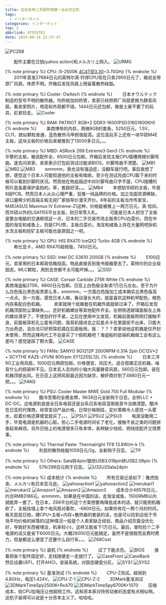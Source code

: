 ```yaml
---
title: 在日本用二手配件搭建一台台式主机
tags:
  - インターネット
categories: インターネット
top: 1
abbrlink: 9f555f82
date: 2019-09-14 22:37:47
---
```

 ![PCZ68](https://picsource-1259072117.cos.ap-tokyo.myqcloud.com/picsource/PCZ68.jpg)
<!--more-->

&emsp;&emsp;配件主要在日拍(yahoo action)和メルカリ上购入。
 ![URMG](https://picsource-1259072117.cos.ap-tokyo.myqcloud.com/picsource/URMG.jpg)

{% note primary %}
CPU: i5-2500K 4C4T@3.30~3.70GHz
{% endnote %}
&emsp;&emsp;2011年首发27684日元的英特尔真·钎焊CPU现在只卖2900日元了，箱说全带原厂风扇。体质不明。开箱后发现风扇上残留着散热硅脂。

{% note primary %}
Cooler: Owltech
{% endnote %}
&emsp;&emsp;日本オウルテック制造的型号不明的散热器。均热板加四热管，卖家已经把原厂风扇更换为静音风扇。看卖家照片，塔高和外观都不错。1444日元还包邮，像是土豪不要了的玩具，赶紧捡走。
 ![Cooler](https://picsource-1259072117.cos.ap-tokyo.myqcloud.com/picsource/Cooler.jpg)

{% note primary %}
RAM: PATRIOT 8GB*2 DDR3-1600(PSD316G1600KH)
{% endnote %}
&emsp;&emsp;美商博帝的内存，两根8GB的套条，5250日元。1.5V，CL11，貌似颗粒普通，蓝色散热马甲颜值挺高。这位高玩手上还有一块华硕M4E主板，这块主板的价格后来被推到了13000多日元。。。

{% note primary %}
MBD: ASRock Z68 Extreme3 Gen3
{% endnote %}
&emsp;&emsp;华擎的主板，箱说配件全，6500日元包邮。开箱后发现主板CPU插槽两根针脚弯曲，遂去问卖家，卖家表示打包前测试过能进BIOS，针脚弯曲不清楚。
 ![MB1](https://picsource-1259072117.cos.ap-tokyo.myqcloud.com/picsource/MB1.jpg)
 ![MB2](https://picsource-1259072117.cos.ap-tokyo.myqcloud.com/picsource/MB2.jpg)
 ![MB3](https://picsource-1259072117.cos.ap-tokyo.myqcloud.com/picsource/MB3.jpg)
&emsp;&emsp;emmmm，我也没有强迫症，没翻车就行吧。事后我想了想，感觉这个日本人可能知道他的主板有暗病，至少在测试完成CPU取下来的时候可以看到针脚的状况。然而他在物品描述中对针脚弯曲只字不提，CPU插槽的照片是盖着保护盖拍的。草，套路好深。。。
 ![MB4](https://picsource-1259072117.cos.ap-tokyo.myqcloud.com/picsource/MB4.jpg)
&emsp;&emsp;本想拍华硕的主板，毕竟6层PCB。然而日本人从众心理严重，狂推一线品牌的价格。加之岛国资源稀缺，进口量稀少的高端主板无视厂家指导价漫天开价。8年前的主板当作传家宝，M4E(ASUS Maximus IV Extreme-Z)这种，价格能被推上一两万日元，真·信仰。而华硕以外的LGA1155平台主板，则日常零入札。
&emsp;&emsp;可能是日本人抓住了主板是整台电脑的交通枢纽这一点，日本的二手交易市场主板贵CPU白菜价。而在中国的淘宝和咸鱼上，则是CPU贵，主板白菜价。淘宝和咸鱼上存在大量网吧拆机水洗主板和挖矿主板可能也是原因之一吧。

{% note primary %}
GPU: HIS RX470 IceQX2 Turbo 4GB
{% endnote %}
&emsp;&emsp;希仕显卡，AMD RX470超频版，7450日元。

{% note primary %}
SSD: Intel DC S3610 200GB
{% endnote %}
&emsp;&emsp;5100日元，卖家用的日本邮政信箱投函，物品直接丢到我书报箱里去了。英特尔的企业级固态，MLC颗粒，用到去世都不太可能坏掉。。。
 ![SSD](https://picsource-1259072117.cos.ap-tokyo.myqcloud.com/picsource/SSD.jpg)

{% note primary %}
CASE: Corsair Carbide 275R White
{% endnote %}
&emsp;&emsp;美商海盗船275R，6800日元包邮。日亚上白色版全新卖1万日元左右。至于为什么白色版比黑色版贵那么多，emmmm，一方面白色版加工成本确实比黑色版高一点点。另一方面，感觉日本人嘛，看动漫长大的，就是喜欢这种机甲配色，橙色内存条配白色机箱。
&emsp;&emsp;卖家就用个纸箱套在机箱外面就邮过来了。开箱后发现机箱顶部防尘罩缺失。。。还好机箱螺丝等其他配件齐全。左侧侧透玻璃面板左上角的螺丝滑牙了，不使劲拧拧不紧。之后在使用中又发现，机箱前面板照明灯接触不良，前面板耳机孔公差有问题，我耳机插进去之后差点卡在里面拔不出来，只能大力出奇迹，没办法只好把耳机插在后面板用。我：？？？卖家说他这机箱是仅开封未使用，然而这辣鸡代工不会是买了个假机箱吧？海盗船的低端机箱做工会有这么差吗？感觉是踩了颗大雷。
 ![CASE](https://picsource-1259072117.cos.ap-tokyo.myqcloud.com/picsource/CASE.jpg)

{% note primary %}
FANs: SANYO 9G1212P 2000RPM 0.31A 2pin DC12V*2 + SCYTHE KAZE-JYUNI 800rpm SY1225SL12L
{% endnote %}
&emsp;&emsp;日本三洋9G工业用风扇，1000日元两把包邮。价格便宜，风压大，适合搭建正压机箱，噪音什么的假装听不见。日本玄人志向的小轴大风量静音风扇，560日元包邮。装在机箱顶部出风。在日亚上这把风扇最近因为缺货，被奸商炒到了4980日元一把。。。
 ![FANS](https://picsource-1259072117.cos.ap-tokyo.myqcloud.com/picsource/FANS.jpg)

{% note primary %}
PSU: Cooler Master MWE Gold 750 Full Modular
{% endnote %}
&emsp;&emsp;酷冷至尊的全模金牌，9638日元全新购于日亚。全桥LLC + DC-DC。这电源到底是全日系电容还是台系日系电容混用我至今没搞清楚。酷冷在日亚的代理商，经常变动产品价格，日常价格倒挂，定价策略令人感觉一头雾水，趁着价格还算便宜就买了。。。
 ![PSU1](https://picsource-1259072117.cos.ap-tokyo.myqcloud.com/picsource/PSU1.jpg)
 ![PSU2](https://picsource-1259072117.cos.ap-tokyo.myqcloud.com/picsource/PSU2.jpg)
 ![PSU3](https://picsource-1259072117.cos.ap-tokyo.myqcloud.com/picsource/PSU3.jpg)
&emsp;&emsp;电源没敢用二手，毕竟电源是机器的心脏。担心二手电源时间长了老化，接触不良之类的问题排查起来麻烦。另外日拍上的电源很多只有本体，各种缺少线缆，把线缆配齐又很费事。

{% note primary %}
Thermal Paste: Thermalright TF8 13.8W/m-k 
{% endnote %}
&emsp;&emsp;利民的散热硅脂1059日元/2g，全新购于日亚。
 ![TP](https://picsource-1259072117.cos.ap-tokyo.myqcloud.com/picsource/TP.jpg)

{% note primary %}
Others: Sata转4pin/银欣USB3.019pin转USB2.09pin
{% endnote %}
&emsp;&emsp;579/296日元购于日亚。
 ![U32U2Sata24pin](https://picsource-1259072117.cos.ap-tokyo.myqcloud.com/picsource/U32U2Sata24pin.jpg)

{% note primary %}
成本统计
{% endnote %}
&emsp;&emsp;所有交易记录如下：雅虎拍卖、メルカリ和日本亚马逊。
 ![yahooaction1](https://picsource-1259072117.cos.ap-tokyo.myqcloud.com/picsource/yahooaction1.JPG)
 ![yahooaction2](https://picsource-1259072117.cos.ap-tokyo.myqcloud.com/picsource/yahooaction2.JPG)
 ![merukari1](https://picsource-1259072117.cos.ap-tokyo.myqcloud.com/picsource/merukari1.JPG)
 ![merukari2](https://picsource-1259072117.cos.ap-tokyo.myqcloud.com/picsource/merukari2.JPG)
 ![Amazon1](https://picsource-1259072117.cos.ap-tokyo.myqcloud.com/picsource/Amazon1.JPG)
 ![Amazon2](https://picsource-1259072117.cos.ap-tokyo.myqcloud.com/picsource/Amazon2.JPG)
 ![Amazon3](https://picsource-1259072117.cos.ap-tokyo.myqcloud.com/picsource/Amazon3.JPG)
&emsp;&emsp;成本合计48576日元，约合RMB3186元。emmmm，如果是在中国的话，走淘宝咸鱼，1500RMB以内就能弄一套了。在日本，Z68平台的这个方案想要再降低成本的话，就只能把机箱砍了，主板挂墙上拿个电风扇对着吹，-6800日元。如果你肯花一两个月的时间，每天逛逛日拍，蹲CPU+主板+内存+散热器的套装的话，也是可以捡到远低于市场平均价格的掉落的(这种情况一般是个人卖家缺乏经验，商品介绍页面没优化好，导致好东西被埋没，机率较小)，这样又能省下1万日元。最后，冒险捡个二手电源的话又能省下6000日元。大概26000日元能搞定，虽然不是很稳而且费时费力，但是都这么便宜了还要什么自行车。。。
 ![Z68Cost](https://picsource-1259072117.cos.ap-tokyo.myqcloud.com/picsource/Z68Cost.JPG)

{% note primary %}
装机
{% endnote %}
&emsp;&emsp;试了下能点亮。
 ![BIOS](https://picsource-1259072117.cos.ap-tokyo.myqcloud.com/picsource/BIOS.jpg)
&emsp;&emsp;接着把各个配件固定好，走线随便走一走就行了。
 ![CaseFront](https://picsource-1259072117.cos.ap-tokyo.myqcloud.com/picsource/CaseFront.jpg)
 ![CaseBack](https://picsource-1259072117.cos.ap-tokyo.myqcloud.com/picsource/CaseBack.jpg)
&emsp;&emsp;然后设置UEFI，打开AHCI，安装系统，对固态硬盘分区。
 ![SYS1](https://picsource-1259072117.cos.ap-tokyo.myqcloud.com/picsource/SYS1.jpg)
 ![SYS2](https://picsource-1259072117.cos.ap-tokyo.myqcloud.com/picsource/SYS2.jpg)

{% note primary %}
基准测试
{% endnote %}
&emsp;&emsp;CPU-Z测试。超频到4.8GHz，电压1.424V。
 ![CPU-Z-1](https://picsource-1259072117.cos.ap-tokyo.myqcloud.com/picsource/CPU-Z-1.png)
 ![CPU-Z-2](https://picsource-1259072117.cos.ap-tokyo.myqcloud.com/picsource/CPU-Z-2.png)
 &emsp;&emsp;3DMark基准测试
 ![3DMarkTimeSpy2500K+Rx470](https://picsource-1259072117.cos.ap-tokyo.myqcloud.com/picsource/3DMarkTimeSpy2500K%2BRx470.png)
 ![3DMarkTimeSpy6700K+1070](https://picsource-1259072117.cos.ap-tokyo.myqcloud.com/picsource/3DMarkTimeSpy6700K%2B1070.PNG)
 &emsp;&emsp;压缩成本，给CPU加电压让他超频工作。这和资本家对待劳动者的态度有点相似啊。这机子装得可以说是十分资本主义了。哈哈哈。